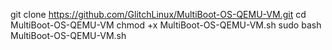 git clone https://github.com/GlitchLinux/MultiBoot-OS-QEMU-VM.git
cd MultiBoot-OS-QEMU-VM
chmod +x MultiBoot-OS-QEMU-VM.sh
sudo bash MultiBoot-OS-QEMU-VM.sh
